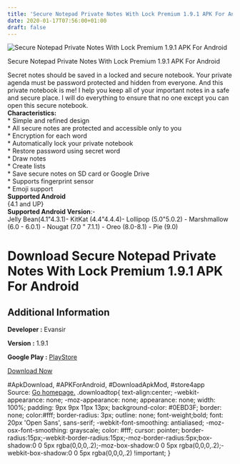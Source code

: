 ```yaml
---
title: 'Secure Notepad Private Notes With Lock Premium 1.9.1 APK For Android'
date: 2020-01-17T07:56:00+01:00
draft: false
---
```


![Secure Notepad Private Notes With Lock Premium 1.9.1 APK For Android](https://i0.wp.com/apkhome.net/wp-content/uploads/2020/01/Secure-Notepad-Private-Notes-With-Lock-Premium-1.9.1.png "Secure Notepad Private Notes With Lock Premium 1.9.1 APK For Android")

  

Secure Notepad Private Notes With Lock Premium 1.9.1 APK For Android

Secret notes should be saved in a locked and secure notebook. Your private agenda must be password protected and hidden from everyone. And this private notebook is me! I help you keep all of your important notes in a safe and secure place. I will do everything to ensure that no one except you can open this secure notebook.  
**Characteristics:**  
\* Simple and refined design  
\* All secure notes are protected and accessible only to you  
\* Encryption for each word  
\* Automatically lock your private notebook  
\* Restore password using secret word  
\* Draw notes  
\* Create lists  
\* Save secure notes on SD card or Google Drive  
\* Supports fingerprint sensor  
\* Emoji support  
**Supported Android**  
{4.1 and UP}  
**Supported Android Version**:-  
Jelly Bean(4.1"4.3.1)- KitKat (4.4"4.4.4)- Lollipop (5.0"5.0.2) - Marshmallow (6.0 - 6.0.1) - Nougat (7.0 " 7.1.1) - Oreo (8.0-8.1) - Pie (9.0)

Download Secure Notepad Private Notes With Lock Premium 1.9.1 APK For Android
=============================================================================

Additional Information
----------------------

**Developer :** Evansir

**Version :** 1.9.1

**Google Play :** [PlayStore](https://play.google.com/store/apps/details?id=evansir.securenotepad)

  

[Download Now](https://store4app.co/post/secure-notepad-private-notes-with-lock-premium-1-9-1-apk-for-android_1579180483)

  
#ApkDownload, #APKForAndroid, #DownloadApkMod, #store4app  
Source: [Go homepage.](https://store4app.co/post/secure-notepad-private-notes-with-lock-premium-1-9-1-apk-for-android_1579180483) .downloadtop{ text-align:center; -webkit-appearance: none; -moz-appearance: none; appearance: none; width: 100%; padding: 9px 9px 11px 13px; background-color: #0EBD3F; border: none; color:#fff; border-radius: 3px; outline: none; font-weight;bold; font: 20px 'Open Sans', sans-serif; -webkit-font-smoothing: antialiased; -moz-osx-font-smoothing: grayscale; color: #fff; cursor: pointer; border-radius:15px;-webkit-border-radius:15px;-moz-border-radius:5px;box-shadow:0 0 5px rgba(0,0,0,.2);-moz-box-shadow:0 0 5px rgba(0,0,0,.2);-webkit-box-shadow:0 0 5px rgba(0,0,0,.2) !important; }